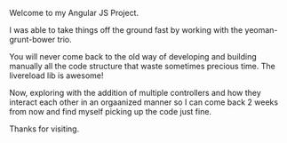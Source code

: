 Welcome to my Angular JS Project.

I was able to take things off the ground fast by working with the yeoman-grunt-bower trio.

You will never come back to the old way of developing and building manually all the code structure that waste sometimes precious time. The livereload lib is awesome!

Now, exploring with the addition of multiple controllers and how they interact each other in an orgaanized manner so I can come back 2 weeks from now and find myself picking up the code just fine.

Thanks for visiting.